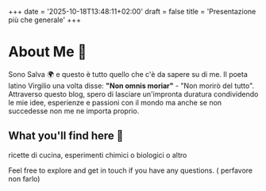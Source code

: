 +++
date = '2025-10-18T13:48:11+02:00'
draft = false
title = 'Presentazione più che generale'
+++

# About Me 🌟

Sono Salva 🌍 e questo è tutto quello che c'è da sapere su di me. Il poeta latino Virgilio una volta disse: **"Non omnis moriar"** - "Non morirò del tutto". Attraverso questo blog, spero di lasciare un'impronta duratura condividendo le mie idee, esperienze e passioni con il mondo ma anche se non succedesse non me ne importa proprio.

## What you'll find here 📝

ricette di cucina, esperimenti chimici o biologici o altro 

Feel free to explore and get in touch if you have any questions. ( perfavore non farlo)
